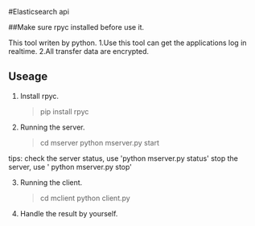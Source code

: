 #Elasticsearch api

##Make sure rpyc installed before use it.

This tool writen by python.
1.Use this tool can get the applications log in realtime. 
2.All transfer data are encrypted.

## Useage 
1) Install rpyc.
   > pip install rpyc

2) Running the server.
   > cd mserver
   > python mserver.py start

tips: 
    check the server status, use 'python mserver.py status'
    stop the server, use ' python mserver.py stop'

3) Running the client.
   > cd mclient
   > python client.py

4) Handle the result by yourself.

